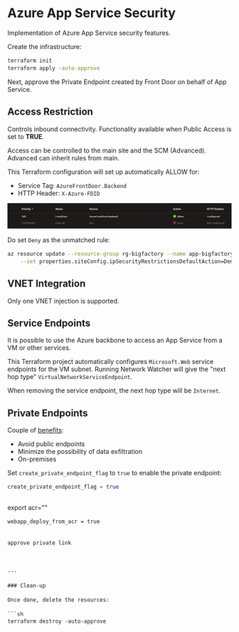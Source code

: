 # Azure App Service Security

Implementation of Azure App Service security features.

Create the infrastructure:

```sh
terraform init
terraform apply -auto-approve
```

Next, approve the Private Endpoint created by Front Door on behalf of App Service.

## Access Restriction

Controls inbound connectivity. Functionality available when Public Access is set to **TRUE**.

Access can be controlled to the main site and the SCM (Advanced). Advanced can inherit rules from main.

This Terraform configuration will set up automatically ALLOW for:

- Service Tag: `AzureFrontDoor.Backend`
- HTTP Header: `X-Azure-FDID`

<img src=".assets/appservice-rules.png" />

Do set `Deny` as the unmatched rule:

```sh
az resource update --resource-group rg-bigfactory --name app-bigfactory --resource-type "Microsoft.Web/sites" \
    --set properties.siteConfig.ipSecurityRestrictionsDefaultAction=Deny
```

## VNET Integration

Only one VNET injection is supported.

## Service Endpoints

It is possible to use the Azure backbone to access an App Service from a VM or other services.

This Terraform project automatically configures `Microsoft.Web` service endpoints for the VM subnet. Running Network Watcher will give the "next hop type" `VirtualNetworkServiceEndpoint`.

When removing the service endpoint, the next hop type will be `Internet`.

## Private Endpoints

Couple of [benefits][1]:

- Avoid public endpoints
- Minimize the possibility of data exfiltration
- On-premises


Set `create_private_endpoint_flag` to `true` to enable the private endpoint:

```terraform
create_private_endpoint_flag = true
```

## 

export acr=""

```
webapp_deploy_from_acr = true


approve private link



---

### Clean-up

Once done, delete the resources:

```sh
terraform destroy -auto-approve
```

[1]: https://learn.microsoft.com/en-us/azure/private-link/private-link-overview#key-benefits
